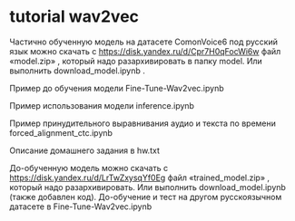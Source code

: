 # tutorial wav2vec

Частично обученную модель на датасете ComonVoice6 под русский язык можно скачать с    https://disk.yandex.ru/d/Cpr7H0qFocWi6w  файл «model.zip» , который надо разархивировать в папку model. Или выполнить download_model.ipynb .

Пример до обучения модели Fine-Tune-Wav2vec.ipynb

Пример использования модели inference.ipynb

Пример принудительного  выравнивания аудио и текста по времени forced_alignment_ctc.ipynb

Описание домашнего задания в hw.txt

До-обученную модель можно скачать с https://disk.yandex.ru/d/LrTwZxysqYf0Eg файл «trained_model.zip» , который надо разархивировать. Или выполнить download_model.ipynb (также добавлен код).
До-обучение и тест на другом русскоязычном датасете в Fine-Tune-Wav2vec.ipynb
